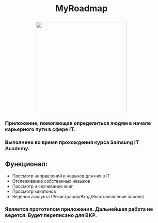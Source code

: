 # <p align="center"> MyRoadmap</p>
<p align="center"><img width="300" src="https://user-images.githubusercontent.com/44803650/171960120-38c9227e-bcab-4961-b05c-7a2213921152.png"></p>

### Приложение, помогающая определиться людям в начале карьерного пути в сфере IT. 
### Выполнено во время прохождения курса Samsung IT Academy.
## Функционал:
- Просмотр направлений и навыков для них в IT
- Отслеживание собственных навыков
- Просмотр и скачивание книг
- Просмотр хакатонов
- Ведение аккаунта (Регистрация/Вход/Восстановление пароля)

### Является прототипом приложения. Дальнейшая работа не ведется. Будет переписано для ВКР.
